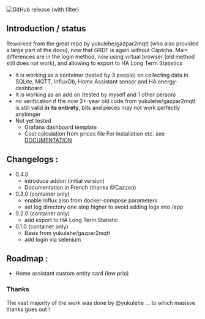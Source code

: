 ![GitHub release (with filter)](https://img.shields.io/github/v/release/vingerha/gtfs2)

## Introduction / status

Reworked from the great repo by yukulehe/gazpar2mqtt (who also provided a large part of the docu), now that GRDF is again without Captcha.
Main differences are in the login method, now using virtual browser (old method still does not work), and allowing to export to HA Long Term Statistics
- It is working as a container (tested by 3 people) on collecting data in SQLite, MQTT, InfluxDb, Home Assistant sensor and HA energy-dashboard
- It is working as an add on (tested by myself and 1 other person)
- no verification if the now 2+-year old code from yukulehe/gazpar2mqtt is still valid **in its entirety**, bits and pieces may not work perfectly anylonger
- Not yet tested
  - Grafana dashboard template
  - Cost calculation from prices file
For installation etc. see [DOCUMENTATION](https://github.com/vingerha/gazpar_2_mqtt/wiki)

## Changelogs :
- 0.4.0
  - introduce addon (initial version)
  - Documentation in French (thanks @Cazzoo)  
- 0.3.0 (container only)
  - enable Influx also from docker-compose parameters
  - set log directory one step higher to avoid adding logs into /app
- 0.2.0 (container only)
  - add export to HA Long Term Statistic
- 0.1.0 (container only)
  - Basis from yukulehe/gazpar2mqtt
  - add login via selenium
  
## Roadmap :

- Home assistant custom entity card (low prio)

### Thanks
The vast majority of the work was done by @yukulehe ... to which masisve thanks goes out !
